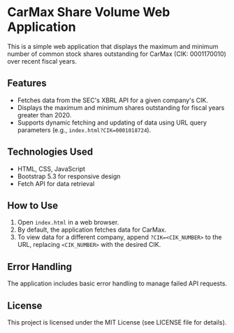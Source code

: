 # CarMax Share Volume Web Application

This is a simple web application that displays the maximum and minimum number of common stock shares outstanding for CarMax (CIK: 0001170010) over recent fiscal years.

## Features

- Fetches data from the SEC's XBRL API for a given company's CIK.
- Displays the maximum and minimum shares outstanding for fiscal years greater than 2020.
- Supports dynamic fetching and updating of data using URL query parameters (e.g., `index.html?CIK=0001018724`).

## Technologies Used

- HTML, CSS, JavaScript
- Bootstrap 5.3 for responsive design
- Fetch API for data retrieval

## How to Use

1. Open `index.html` in a web browser.
2. By default, the application fetches data for CarMax.
3. To view data for a different company, append `?CIK=<CIK_NUMBER>` to the URL, replacing `<CIK_NUMBER>` with the desired CIK.

## Error Handling

The application includes basic error handling to manage failed API requests.

## License

This project is licensed under the MIT License (see LICENSE file for details).